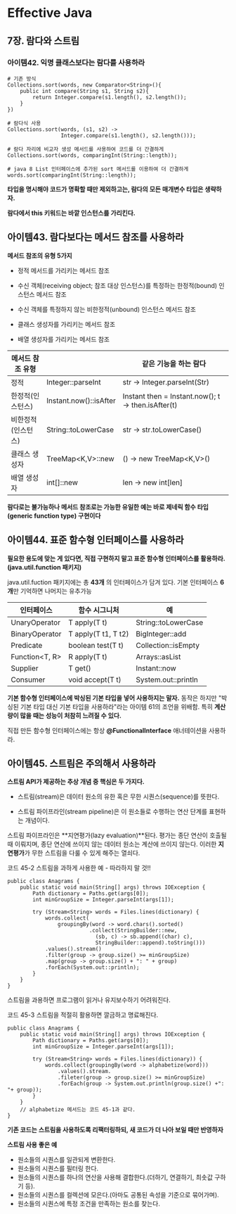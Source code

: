 # Effective Java

## 7장. 람다와 스트림

### 아이템42. 익명 클래스보다는 람다를 사용하라

```+java
# 기존 방식
Collections.sort(words, new Comparator<String>(){
    public int compare(String s1, String s2){
        return Integer.compare(s1.length(), s2.length());
    }
})

# 람다식 사용
Collections.sort(words, (s1, s2) -> 
                 Integer.compare(s1.length(), s2.length()));
                 
# 람다 자리에 비교자 생성 메서드를 사용하여 코드를 더 간결하게
Collections.sort(words, comparingInt(String::length));

# java 8 List 인터페이스에 추가된 sort 메서드를 이용하여 더 간결하게
words.sort(comparingInt(String::length));
```

**타입을 명시해야 코드가 명확할 때만 제외하고는, 람다의 모든 매개변수 타입은 생략하자.**

**람다에서 this 키워드는 바깥 인스턴스를 가리킨다.**


## 아이템43. 람다보다는 메서드 참조를 사용하라

**메서드 참조의 유형 5가지**

- 정적 메서드를 가리키는 메서드 참조

- 수신 객체(receiving object; 참조 대상 인스턴스)를 특정하는 한정적(bound) 인스턴스 메서드 참조

- 수신 객체를 특정하지 않는 비한정적(unbound) 인스턴스 메서드 참조

- 클래스 생성자를 가리키는 메서드 참조

- 배열 생성자를 가리키는 메서드 참조

| 메서드 참조 유형   |                        | 같은 기능을 하는 람다                              |
| ------------------ | ---------------------- | -------------------------------------------------- |
| 정적               | Integer::parseInt      | str -> Integer.parseInt(Str)                       |
| 한정적(인스턴스)   | Instant.now()::isAfter | Instant then = Instant.now(); t -> then.isAfter(t) |
| 비한정적(인스턴스) | String::toLowerCase    | str -> str.toLowerCase()                           |
| 클래스 생성자      | TreeMap<K,V>::new      | () -> new TreeMap<K,V>()                           |
| 배열 생성자        | int[]::new             | len -> new int[len]                                |

**람다로는 불가능하나 메서드 참조로는 가능한 유일한 예는 바로 제네릭 함수 타입(generic function type) 구현이다**



## 아이템44. 표준 함수형 인터페이스를 사용하라

**필요한 용도에 맞는 게 있다면, 직접 구현하지 말고 표준 함수형 인터페이스를 활용하라. (java.util.function 패키지)**

java.util.fuction 패키지에는 총 **43개** 의 인터페이스가 담겨 있다. 기본 인터페이스 **6개**만 기억하면 나머지는 유추가능

| 인터페이스        | 함수 시그니처       | 예                  |
| ----------------- | ------------------- | ------------------- |
| UnaryOperator<T>  | T apply(T t)        | String::toLowerCase |
| BinaryOperator<T> | T apply(T t1, T t2) | BigInteger::add     |
| Predicate<T>      | boolean test(T t)   | Collection::isEmpty |
| Function<T, R>    | R apply(T t)        | Arrays::asList      |
| Supplier<T>       | T get()             | Instant::now        |
| Consumer<T>       | void accept(T t)    | System.out::println |

**기본 함수형 인터페이스에 박싱된 기본 타입을 넣어 사용하지는 말자.** 동작은 하지만 "박싱된 기본 타입 대신 기본 타입을 사용하라"라는 아이템 61의 조언을 위배함. 특히 **계산량이 많을 때는 성능이 처참히 느려질 수 있다.**

직접 만든 함수형 인터페이스에는 항상 **@FunctionalInterface** 애너테이션을 사용하라.



## 아이템45. 스트림은 주의해서 사용하라

**스트림 API가 제공하는 추상 개념 중 핵심은 두 가지다.**

- 스트림(stream)은 데이터 원소의 유한 혹은 무한 시퀀스(sequence)를 뜻한다.

- 스트림 파이프라인(stream pipeline)은 이 원소들로 수행하는 연산 단계를 표현하는 개념이다.

스트림 파이프라인은 **지연평가(lazy evaluation)**된다. 평가는 종단 연산이 호출될 때 이뤄지며, 종단 연산에 쓰이지 않는 데이터 원소는 계산에 쓰이지 않는다. 이러한 **지연평가**가 무한 스트림을 다룰 수 있게 해주는 열쇠다.


코드 45-2 스트림을 과하게 사용한 예 - 따라하지 말 것!!
```+java
public class Anagrams {
    public static void main(String[] args) throws IOException {
        Path dictionary = Paths.get(args[0]);
        int minGroupSize = Integer.parseInt(args[1]);
        
        try (Stream<String> words = Files.lines(dictionary) {
            words.collect(
                groupingBy(word -> word.chars().sorted()
                          .collect(StringBuilder::new,
                            (sb, c) -> sb.append((char) c),
                            StringBuilder::append).toString()))
            .values().stream()
            .filter(group -> group.size() >= minGroupSize)
            .map(group -> group.size() + ": " + group)
            .forEach(System.out::println);
        }
    }
}
```

스트림을 과용하면 프로그램이 읽거나 유지보수하기 어려워진다.

코드 45-3 스트림을 적절히 활용하면 깔금하고 명료해진다.

```+java
public class Anagrams {
    public static void main(String[] args) throws IOException {
        Path dictionary = Paths.get(args[0]);
        int minGroupSize = Integer.parseInt(args[1]);
        
        try (Stream<String> words = Files.lines(dictionary)) {
            words.collect(groupingBy(word -> alphabetize(word)))
                .values().stream.
                .fileter(group -> group.size() >= minGroupSize)
                .forEach(group -> System.out.println(group.size() +": "+ group));
        }
    }
    // alphabetize 메서드는 코드 45-1과 같다.
}
```

**기존 코드는 스트림을 사용하도록 리팩터링하되, 새 코드가 더 나아 보일 때만 반영하자**



**스트림 사용 좋은 예**

- 원소들의 시퀀스를 일관되게 변환한다.
- 원소들의 시퀀스를 필터링 한다.
- 원소들의 시퀀스를 하나의 연산을 사용해 결합한다.(더하기, 연결하기, 최솟값 구하기 등).
- 원소들의 시퀀스를 컬렉션에 모은다.(아마도 공통된 속성을 기준으로 묶어가며).
- 원소들의 시퀀스에 특정 조건을 만족하는 원소를 찾는다.


